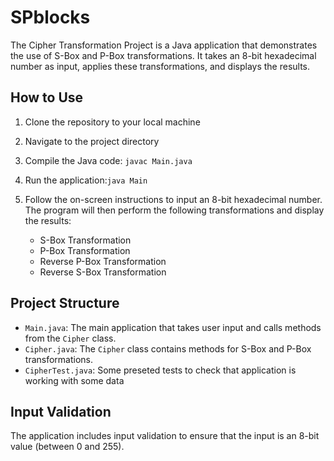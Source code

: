# SPblocks
The Cipher Transformation Project is a Java application that demonstrates the use of S-Box and P-Box transformations. It takes an 8-bit hexadecimal number as input, applies these transformations, and displays the results.

## How to Use

1. Clone the repository to your local machine
2. Navigate to the project directory
3. Compile the Java code: `javac Main.java`
4. Run the application:`java Main`
5. Follow the on-screen instructions to input an 8-bit hexadecimal number. The program will then perform the following transformations and display the results:

   - S-Box Transformation
   - P-Box Transformation
   - Reverse P-Box Transformation
   - Reverse S-Box Transformation

## Project Structure

- `Main.java`: The main application that takes user input and calls methods from the `Cipher` class.
- `Cipher.java`: The `Cipher` class contains methods for S-Box and P-Box transformations.
- `CipherTest.java`: Some preseted tests to check that application is working with some data
## Input Validation

The application includes input validation to ensure that the input is an 8-bit value (between 0 and 255).
